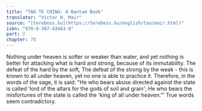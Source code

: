 ```yaml
---
title: "TAO TE CHING: A Bantam Book"
translator: "Victor H. Mair"
source: "[terebess.hu](https://terebess.hu/english/tao/mair.html)"
isbn: "978-0-307-43463-0"
part: 2
chapter: 78
---
```

Nothing under heaven is softer or weaker than water,
and yet nothing is better for attacking what is hard and strong,
because of its immutability.
The defeat of the hard by the soft,
The defeat of the strong by the weak -
this is known to all under heaven, yet no one is able to practice it.
Therefore,
in the words of the sage, it is said:
"He who bears abuse directed against the state is called 'lord of the altars for the gods of soil and grain';
He who bears the misfortunes of the state is called the 'king of all under heaven.'"
True words seem contradictory.
